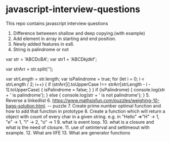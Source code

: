 # javascript-interview-questions
This repo contains javascript interview questions

1. Difference betweeen shallow and deep copying.(with example)
2. Add element in array in starting and end position.
3. Newly added features in es6.
4. String is palindrome or not 

var str = 'ABCDcBA';
var str1 = 'ABCDkjdkf';

var strArr = str.split('');

var strLength = str.length;
var isPalindrome = true;
for (let i = 0; i < strLength / 2; i++) {
  if (strArr[i].toUpperCase !== strArr[strLength - i - 1].toUpperCase) {
    isPalindrome = false;
  }
}
if (isPalindrome) {
  console.log(str + ' is palindrome');
} else {
  console.log(str + ' is not palindrome');
}
5. Reverse a linkedlist
6. https://www.mathsisfun.com/puzzles/weighing-10-bags-solution.html.  -- puzzle
7. Create prime number optimal function and how to add that function in prototype
8. Create a function which will return a object with count of every char in a given string. e.g. in "Hello" =>"H" -> 1, "e" -> 1, "l" -> 2, "o" -> 1
9. what is event loop.
10. what is a closure and what is the need of closure.
11. use of setinterval and settimeout with example.
12. What are IIFE
13. What are generator functions
